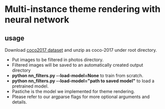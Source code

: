 # Multi-instance theme rendering with neural network
## usage



Download [coco2017 dataset](http://images.cocodataset.org/zips/train2017.zip) and unzip as coco-2017 under root directory.
- Put images to be filtered in photos directory.
- Filtered images will be saved to an automatically created output directory
- **python nn_filters.py --load-model=None** to train from scratch.
- **python nn_filters.py --load-model="path to saved model"** to load a pretrained model.
- Pastiche is the model we implemented for theme rendering.
- Please refer to our argparse flags for more optional arguments and details.

